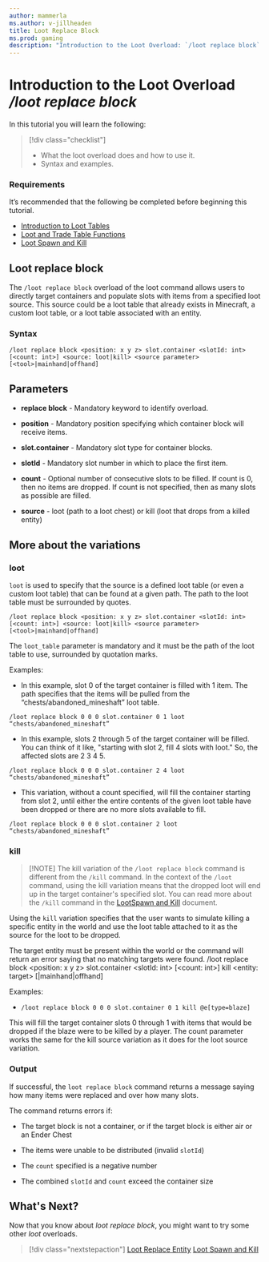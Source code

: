 ```yaml
---
author: mammerla
ms.author: v-jillheaden
title: Loot Replace Block
ms.prod: gaming
description: "Introduction to the Loot Overload: `/loot replace block` command"
---
```


# Introduction to the Loot Overload */loot replace block*

In this tutorial you will learn the following:

> [!div class="checklist"]
>
> - What the loot overload does and how to use it.
> - Syntax and examples.

### Requirements

It’s recommended that the following be completed before beginning this tutorial.

- [Introduction to Loot Tables](IntroductionToLootTables.md)
- [Loot and Trade Table Functions](LootAndTradeTableFunctions.md)
- [Loot Spawn and Kill](LootSpawnAndKill.md)

## Loot replace block

The `/loot replace block` overload of the loot command allows users to directly target containers and populate slots with items from a specified loot source. This source could be a loot table that already exists in Minecraft, a custom loot table, or a loot table associated with an entity.

### Syntax

`/loot replace block <position: x y z> slot.container <slotId: int> [<count: int>] <source: loot|kill> <source parameter> [<tool>|mainhand|offhand]`

## Parameters

- **replace block** - Mandatory keyword to identify overload.

- **position** - Mandatory position specifying which container block will receive items.

- **slot.container** - Mandatory slot type for container blocks.

- **slotId** - Mandatory slot number in which to place the first item.

- **count** - Optional number of consecutive slots to be filled. If count is 0, then no items are dropped. If count is not specified, then as many slots as possible are filled.

- **source** - loot (path to a loot chest) or kill (loot that drops from a killed entity)

## More about the <source parameter> variations

### loot

`loot` is used to specify that the source is a defined loot table (or even a custom loot table) that can be found at a given path. The path to the loot table must be surrounded by quotes.

`/loot replace block <position: x y z> slot.container <slotId: int> [<count: int>] <source: loot|kill> <source parameter> [<tool>|mainhand|offhand]`

The `loot_table` parameter is mandatory and it must be the path of the loot table to use, surrounded by quotation marks.

Examples:

- In this example, slot 0 of the target container is filled with 1 item. The path specifies that the items will be pulled from the “chests/abandoned_mineshaft” loot table.

`/loot replace block 0 0 0 slot.container 0 1 loot “chests/abandoned_mineshaft”`

- In this example, slots 2 through 5 of the target container will be filled. You can think of it like, "starting with slot 2, fill 4 slots with loot." So, the affected slots are 2 3 4 5.

`/loot replace block 0 0 0 slot.container 2 4 loot “chests/abandoned_mineshaft”`

- This variation, without a count specified, will fill the container starting from slot 2, until either the entire contents of the given loot table have been dropped or there are no more slots available to fill.

`/loot replace block 0 0 0 slot.container 2 loot “chests/abandoned_mineshaft”`

### kill

> [!NOTE] The kill variation of the `/loot replace block` command is different from the `/kill` command.  In the context of the `/loot` command, using the kill variation means that the dropped loot will end up in the target container's specified slot. You can read more about the `/kill` command in the [LootSpawn and Kill](LootSpawnAndKill.md) document.

Using the `kill` variation specifies that the user wants to simulate killing a specific entity in the world and use the loot table attached to it as the source for the loot to be dropped.

The target entity must be present within the world or the command will return an error saying that no matching targets were found.
/loot replace block <position: x y z> slot.container <slotId: int> [<count: int>] kill <entity: target> [<tool>|mainhand|offhand]

Examples:

- `/loot replace block 0 0 0 slot.container 0 1 kill @e[type=blaze]`

This will fill the target container slots 0 through 1 with items that would be dropped if the blaze were to be killed by a player.
The count parameter works the same for the kill source variation as it does for the loot source variation.

### Output

If successful, the `loot replace block` command returns a message saying how many items were replaced and over how many slots.

The command returns errors if:

- The target block is not a container, or if the target block is either air or an Ender Chest

- The items were unable to be distributed (invalid `slotId`)

- The `count` specified is a negative number

- The combined `slotId` and `count` exceed the container size

## What's Next?

Now that you know about *loot replace block*, you might want to try some other *loot* overloads.

> [!div class="nextstepaction"]
> [Loot Replace Entity](LootReplaceEntity.md)
> [Loot Spawn and Kill](LootSpawnAndKill.md)
